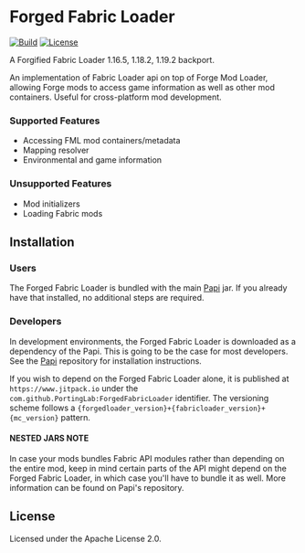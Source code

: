 # Forged Fabric Loader

[![Build](https://github.com/PortingLab/ForgedFabricLoader/actions/workflows/build.yml/badge.svg?branch=1.18.2)](https://github.com/PortingLab/ForgedFabricLoader/actions/workflows/build.yml)
[![License](https://img.shields.io/github/license/sinytra/ForgifiedFabricLoader?color=orange)](https://github.com/Sinytra/ForgifiedFabricLoader/blob/1.20.1/LICENSE)

A Forgified Fabric Loader 1.16.5, 1.18.2, 1.19.2 backport.

An implementation of Fabric Loader api on top of Forge Mod Loader, allowing Forge mods to access game information as
well as other mod containers. Useful for cross-platform mod development.

### Supported Features

- Accessing FML mod containers/metadata
- Mapping resolver
- Environmental and game information

### Unsupported Features

- Mod initializers
- Loading Fabric mods

## Installation

### Users

The Forged Fabric Loader is bundled with the
main [Papi](https://github.com/MCTeamPotato/Papi) jar. If you already have that installed, no
additional steps are required.

### Developers

In development environments, the Forged Fabric Loader is downloaded as a dependency of the Papi.
This is going to be the case for most developers. See
the [Papi](https://github.com/MCTeamPotato/Papi) repository for installation instructions.

If you wish to depend on the Forged Fabric Loader alone, it is published at `https://www.jitpack.io`
under the `com.github.PortingLab:ForgedFabricLoader` identifier. The versioning scheme follows
a `{forgedloader_version}+{fabricloader_version}+{mc_version}` pattern.

#### NESTED JARS NOTE

In case your mods bundles Fabric API modules rather than depending on the entire mod, keep in mind certain parts of the
API might depend on the Forged Fabric Loader, in which case you'll have to bundle it as well.
More information can be found on Papi's repository.

## License

Licensed under the Apache License 2.0.
